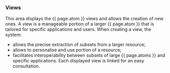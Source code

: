 ### Views
This area displays the {{ page.atom }} views and allows the creation of new ones. A view is a manageable portion of a larger {{ page.atom }} that is tailored for specific applications and users.
When creating a view, the system:
- allows the precise extraction of subsets from a larger resource;
- allows to personalise and use portion of a resource;
- facilitates interoperability between subsets of large {{ page.atoms }} and specific applications.
Each displayed view is linked for an easy consultation.

